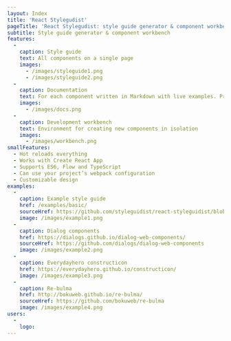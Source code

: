 ```yaml
---
layout: Index
title: 'React Stylegudist'
pageTitle: 'React Stylegudist: style guide generator & component workbench for React'
subtitle: Style guide generator & component workbench
features:
  -
    caption: Style guide
    text: All components on a single page
    images:
      - /images/styleguide1.png
      - /images/styleguide2.png
  -
    caption: Documentation
    text: For each component written in Markdown with live examples. Props and public methods
    images:
      - /images/docs.png
  -
    caption: Development workbench
    text: Environment for creating new components in isolation
    images:
      - /images/workbench.png
smallFeatures:
  - Hot reloads everything
  - Works with Create React App
  - Supports ES6, Flow and TypeScript
  - Can use your project’s webpack configuration
  - Customizable design
examples:
  -
    caption: Example style guide
    href: /examples/basic/
    sourceHref: https://github.com/styleguidist/react-styleguidist/blob/master/examples/basic
    image: /images/example1.png
  -
    caption: Dialog components
    href: https://dialogs.github.io/dialog-web-components/
    sourceHref: https://github.com/dialogs/dialog-web-components
    image: /images/example2.png
  -
    caption: Everydayhero constructicon
    href: https://everydayhero.github.io/constructicon/
    image: /images/example3.png
  -
    caption: Re-bulma
    href: http://bokuweb.github.io/re-bulma/
    sourceHref: https://github.com/bokuweb/re-bulma
    image: /images/example4.png
users:
  -
    logo:
---
```


